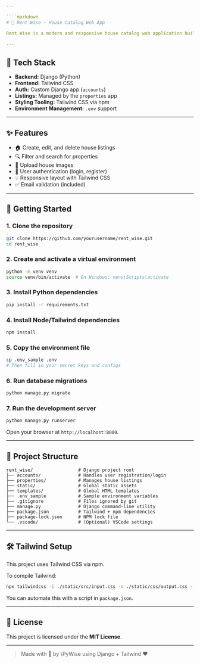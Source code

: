 ```yaml
---

````markdown
# 🏡 Rent Wise – House Catalog Web App

Rent Wise is a modern and responsive house catalog web application built with **Django** and **Tailwind CSS**. It allows users to browse, list, and manage rental properties easily.

---
```


## 🔧 Tech Stack

- **Backend:** Django (Python)
- **Frontend:** Tailwind CSS
- **Auth:** Custom Django app (`accounts`)
- **Listings:** Managed by the `properties` app
- **Styling Tooling:** Tailwind CSS via npm
- **Environment Management:** `.env` support

---

## ✨ Features

- 🏠 Create, edit, and delete house listings
- 🔍 Filter and search for properties
- 📸 Upload house images
- 👤 User authentication (login, register)
- 💡 Responsive layout with Tailwind CSS
- ✅ Email validation (included)

---

## 🚀 Getting Started

### 1. Clone the repository

```bash
git clone https://github.com/yourusername/rent_wise.git
cd rent_wise
````

### 2. Create and activate a virtual environment

```bash
python -m venv venv
source venv/bin/activate  # On Windows: venv\Scripts\activate
```

### 3. Install Python dependencies

```bash
pip install -r requirements.txt
```

### 4. Install Node/Tailwind dependencies

```bash
npm install
```

### 5. Copy the environment file

```bash
cp .env_sample .env
# Then fill in your secret keys and configs
```

### 6. Run database migrations

```bash
python manage.py migrate
```

### 7. Run the development server

```bash
python manage.py runserver
```

Open your browser at `http://localhost:8000`.

---

## 🧱 Project Structure

```
rent_wise/                 # Django project root
├── accounts/              # Handles user registration/login
├── properties/            # Manages house listings
├── static/                # Global static assets
├── templates/             # Global HTML templates
├── .env_sample            # Sample environment variables
├── .gitignore             # Files ignored by git
├── manage.py              # Django command-line utility
├── package.json           # Tailwind + npm dependencies
├── package-lock.json      # NPM lock file
└── .vscode/               # (Optional) VSCode settings
```

---

## 🛠 Tailwind Setup

This project uses Tailwind CSS via npm.

To compile Tailwind:

```bash
npx tailwindcss -i ./static/src/input.css -o ./static/css/output.css --watch
```

You can automate this with a script in `package.json`.

---

## 📜 License

This project is licensed under the **MIT License**.

---

> Made with 🧠 by \PyWise using Django + Tailwind ❤️

```
